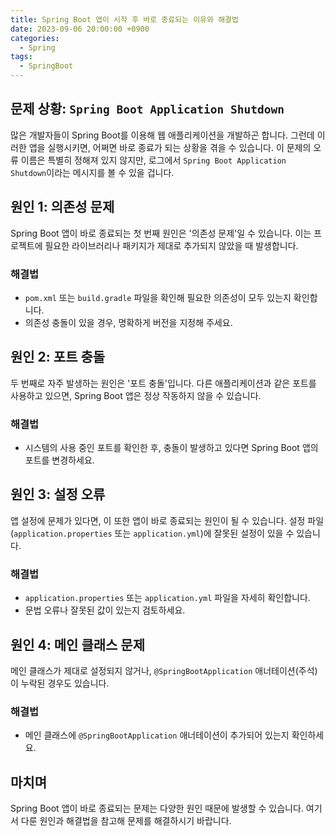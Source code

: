 ```yaml
---
title: Spring Boot 앱이 시작 후 바로 종료되는 이유와 해결법
date: 2023-09-06 20:00:00 +0900
categories:
  - Spring
tags:
  - SpringBoot
---
```

## 문제 상황: `Spring Boot Application Shutdown`

많은 개발자들이 Spring Boot를 이용해 웹 애플리케이션을 개발하곤 합니다. 그런데 이러한 앱을 실행시키면, 어쩌면 바로 종료가 되는 상황을 겪을 수 있습니다. 이 문제의 오류 이름은 특별히 정해져 있지 않지만, 로그에서 `Spring Boot Application Shutdown`이라는 메시지를 볼 수 있을 겁니다.

## 원인 1: 의존성 문제

Spring Boot 앱이 바로 종료되는 첫 번째 원인은 '의존성 문제'일 수 있습니다. 이는 프로젝트에 필요한 라이브러리나 패키지가 제대로 추가되지 않았을 때 발생합니다.

### 해결법

- `pom.xml` 또는 `build.gradle` 파일을 확인해 필요한 의존성이 모두 있는지 확인합니다.
- 의존성 충돌이 있을 경우, 명확하게 버전을 지정해 주세요.

## 원인 2: 포트 충돌

두 번째로 자주 발생하는 원인은 '포트 충돌'입니다. 다른 애플리케이션과 같은 포트를 사용하고 있으면, Spring Boot 앱은 정상 작동하지 않을 수 있습니다.

### 해결법

- 시스템의 사용 중인 포트를 확인한 후, 충돌이 발생하고 있다면 Spring Boot 앱의 포트를 변경하세요.
  
## 원인 3: 설정 오류

앱 설정에 문제가 있다면, 이 또한 앱이 바로 종료되는 원인이 될 수 있습니다. 설정 파일(`application.properties` 또는 `application.yml`)에 잘못된 설정이 있을 수 있습니다.

### 해결법

- `application.properties` 또는 `application.yml` 파일을 자세히 확인합니다.
- 문법 오류나 잘못된 값이 있는지 검토하세요.

## 원인 4: 메인 클래스 문제

메인 클래스가 제대로 설정되지 않거나, `@SpringBootApplication` 애너테이션(주석)이 누락된 경우도 있습니다.

### 해결법

- 메인 클래스에 `@SpringBootApplication` 애너테이션이 추가되어 있는지 확인하세요.
  
## 마치며

Spring Boot 앱이 바로 종료되는 문제는 다양한 원인 때문에 발생할 수 있습니다. 여기서 다룬 원인과 해결법을 참고해 문제를 해결하시기 바랍니다.